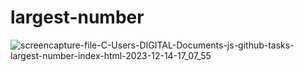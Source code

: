 # largest-number
 
![screencapture-file-C-Users-DIGITAL-Documents-js-github-tasks-largest-number-index-html-2023-12-14-17_07_55](https://github.com/shrutigajera102/largest-number/assets/146714862/64284706-f3d3-4167-af05-8c3963b5dd8c)
